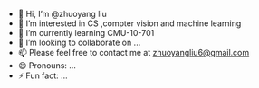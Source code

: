 - 👋 Hi, I’m @zhuoyang liu
- 👀 I’m interested in CS ,compter vision and machine learning
- 🌱 I’m currently learning CMU-10-701
- 💞️ I’m looking to collaborate on ...
- 📫 Please feel free to contact me at zhuoyangliu6@gmail.com
- 😄 Pronouns: ...
- ⚡ Fun fact: ...

<!---
snnygit/snnygit is a ✨ special ✨ repository because its `README.md` (this file) appears on your GitHub profile.
You can click the Preview link to take a look at your changes.
--->
